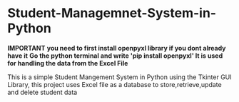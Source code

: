 # Student-Managemnet-System-in-Python

**IMPORTANT**
**you need to first install openpyxl library if you dont already have it**
**Go the python terminal and write 'pip install openpyxl'
It is used for handling the data from the Excel File**


This is a simple Student Mangement System in Python using the Tkinter GUI Library, this project uses Excel file as a database to store,retrieve,update and delete student data
